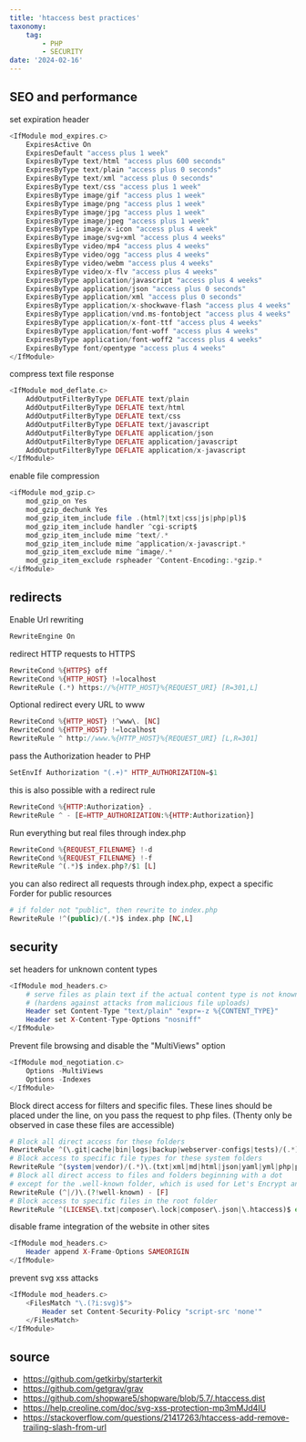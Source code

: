 ```yaml
---
title: 'htaccess best practices'
taxonomy:
    tag:
        - PHP
        - SECURITY
date: '2024-02-16'
---
```


## SEO and performance

set expiration header
```php
<IfModule mod_expires.c>
	ExpiresActive On
	ExpiresDefault "access plus 1 week"
	ExpiresByType text/html "access plus 600 seconds"
	ExpiresByType text/plain "access plus 0 seconds"
	ExpiresByType text/xml "access plus 0 seconds"
	ExpiresByType text/css "access plus 1 week"
	ExpiresByType image/gif "access plus 1 week"
	ExpiresByType image/png "access plus 1 week"
	ExpiresByType image/jpg "access plus 1 week"
	ExpiresByType image/jpeg "access plus 1 week"
	ExpiresByType image/x-icon "access plus 4 week"
	ExpiresByType image/svg+xml "access plus 4 weeks"
	ExpiresByType video/mp4 "access plus 4 weeks"
	ExpiresByType video/ogg "access plus 4 weeks"
	ExpiresByType video/webm "access plus 4 weeks"
	ExpiresByType video/x-flv "access plus 4 weeks"
	ExpiresByType application/javascript "access plus 4 weeks"
	ExpiresByType application/json "access plus 0 seconds"
	ExpiresByType application/xml "access plus 0 seconds"
	ExpiresByType application/x-shockwave-flash "access plus 4 weeks"
	ExpiresByType application/vnd.ms-fontobject "access plus 4 weeks"
	ExpiresByType application/x-font-ttf "access plus 4 weeks"
	ExpiresByType application/font-woff "access plus 4 weeks"
	ExpiresByType application/font-woff2 "access plus 4 weeks"
	ExpiresByType font/opentype "access plus 4 weeks"
</IfModule>
```

compress text file response
```php
<IfModule mod_deflate.c>
    AddOutputFilterByType DEFLATE text/plain
    AddOutputFilterByType DEFLATE text/html
    AddOutputFilterByType DEFLATE text/css
    AddOutputFilterByType DEFLATE text/javascript
    AddOutputFilterByType DEFLATE application/json
    AddOutputFilterByType DEFLATE application/javascript
    AddOutputFilterByType DEFLATE application/x-javascript
</IfModule>
```

enable file compression
```php
<ifModule mod_gzip.c>
	mod_gzip_on Yes
	mod_gzip_dechunk Yes
	mod_gzip_item_include file .(html?|txt|css|js|php|pl)$
	mod_gzip_item_include handler ^cgi-script$
	mod_gzip_item_include mime ^text/.*
	mod_gzip_item_include mime ^application/x-javascript.*
	mod_gzip_item_exclude mime ^image/.*
	mod_gzip_item_exclude rspheader ^Content-Encoding:.*gzip.*
</ifModule>
```

## redirects

Enable Url rewriting
```php
RewriteEngine On
```

redirect HTTP requests to HTTPS
```php
RewriteCond %{HTTPS} off
RewriteCond %{HTTP_HOST} !=localhost
RewriteRule (.*) https://%{HTTP_HOST}%{REQUEST_URI} [R=301,L]
```

Optional redirect every URL to www
```php
RewriteCond %{HTTP_HOST} !^www\. [NC]
RewriteCond %{HTTP_HOST} !=localhost
RewriteRule ^ http://www.%{HTTP_HOST}%{REQUEST_URI} [L,R=301]
```

pass the Authorization header to PHP
```php
SetEnvIf Authorization "(.+)" HTTP_AUTHORIZATION=$1
```
this is also possible with a redirect rule
```php
RewriteCond %{HTTP:Authorization} .
RewriteRule ^ - [E=HTTP_AUTHORIZATION:%{HTTP:Authorization}]
```

Run everything but real files through index.php
```php
RewriteCond %{REQUEST_FILENAME} !-d
RewriteCond %{REQUEST_FILENAME} !-f
RewriteRule ^(.*)$ index.php?/$1 [L]
```

you can also redirect all requests through index.php, expect a specific Forder for public resources 
```php
# if folder not "public", then rewrite to index.php
RewriteRule !^(public)/(.*)$ index.php [NC,L]
```

## security

set headers for unknown content types
```php
<IfModule mod_headers.c>
    # serve files as plain text if the actual content type is not known
    # (hardens against attacks from malicious file uploads)
    Header set Content-Type "text/plain" "expr=-z %{CONTENT_TYPE}"
    Header set X-Content-Type-Options "nosniff"
</IfModule>
```

Prevent file browsing and disable the "MultiViews" option
```php
<IfModule mod_negotiation.c>
    Options -MultiViews
	Options -Indexes
</IfModule>
```

Block direct access for filters and specific files.
These lines should be placed under the line, on you pass the request to php files.
(Thenty only be observed in case these files are accessible)

```php
# Block all direct access for these folders
RewriteRule ^(\.git|cache|bin|logs|backup|webserver-configs|tests)/(.*) error [F]
# Block access to specific file types for these system folders
RewriteRule ^(system|vendor)/(.*)\.(txt|xml|md|html|json|yaml|yml|php|pl|py|cgi|twig|sh|bat)$ error [F]
# Block all direct access to files and folders beginning with a dot
# except for the .well-known folder, which is used for Let's Encrypt and security.txt
RewriteRule (^|/)\.(?!well-known) - [F]
# Block access to specific files in the root folder
RewriteRule ^(LICENSE\.txt|composer\.lock|composer\.json|\.htaccess)$ error [F]
```

disable frame integration of the website in other sites
```php
<IfModule mod_headers.c>
    Header append X-Frame-Options SAMEORIGIN
</IfModule>
```

prevent svg xss attacks
```php
<IfModule mod_headers.c>
    <FilesMatch "\.(?i:svg)$">
        Header set Content-Security-Policy "script-src 'none'"
    </FilesMatch>
</IfModule>
```

## source

- https://github.com/getkirby/starterkit
- https://github.com/getgrav/grav
- https://github.com/shopware5/shopware/blob/5.7/.htaccess.dist
- https://help.creoline.com/doc/svg-xss-protection-mp3mMJd4IU
- https://stackoverflow.com/questions/21417263/htaccess-add-remove-trailing-slash-from-url